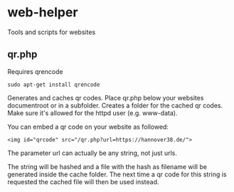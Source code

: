 # web-helper
Tools and scripts for websites

## qr.php
Requires qrencode

    sudo apt-get install qrencode

Generates and caches qr codes. Place qr.php below your websites documentroot or in a subfolder. Creates a folder for the cached qr codes. Make sure it's allowed for the httpd user (e.g. www-data). 

You can embed a qr code on your website as followed:

    <img id="qrcode" src="/qr.php?url=https://hannover38.de/">

The parameter url can actually be any string, not just urls.

The string will be hashed and a file with the hash as filename will be generated inside the cache folder. The next time a qr code for this string is requested the cached file will then be used instead.
